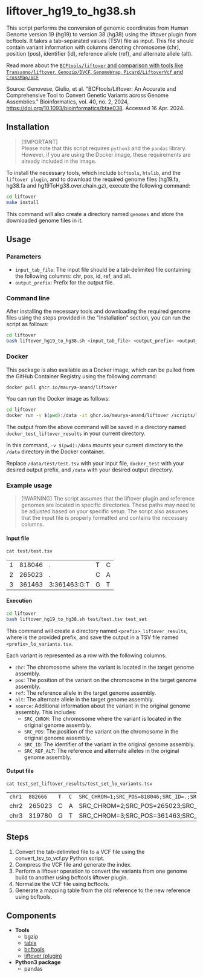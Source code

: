 # liftover_hg19_to_hg38.sh

This script performs the conversion of genomic coordinates from Human Genome version 19 (hg19) to version 38 (hg38) using the liftover plugin from bcftools. It takes a tab-separated values (TSV) file as input. This file should contain variant information with columns denoting chromosome (chr), position (pos), identifier (id), reference allele (ref), and alternate allele (alt).

Read more about the [`BCFtools/liftover` and comparison with tools like `Transanno/liftover`, `Genozip/DVCF`, `GenomeWrap`, `Picard/LiftoverVcf` and `CrossMap/VCF`](https://academic.oup.com/view-large/438467641)

Source: Genovese, Giulio, et al. "BCFtools/Liftover: An Accurate and Comprehensive Tool to Convert Genetic Variants across Genome Assemblies." Bioinformatics, vol. 40, no. 2, 2024, https://doi.org/10.1093/bioinformatics/btae038. Accessed 16 Apr. 2024.

## Installation

> \[!IMPORTANT\]\
> Please note that this script requires `python3` and the `pandas` library. However, if you are using the Docker image, these requirements are already included in the image.

To install the necessary tools, which include `bcftools`, `htslib`, and the `liftover plugin`, and to download the required genome files (hg19.fa, hg38.fa and hg19ToHg38.over.chain.gz), execute the following command:

``` bash
cd liftover
make install
```

This command will also create a directory named `genomes` and store the downloaded genome files in it.

## Usage

### Parameters

-   `input_tab_file`: The input file should be a tab-delimited file containing the following columns: chr, pos, id, ref, and alt.
-   `output_prefix`: Prefix for the output file.

### Command line

After installing the necessary tools and downloading the required genome files using the steps provided in the "Installation" section, you can run the script as follows:

``` bash
cd liftover
bash liftover_hg19_to_hg38.sh <input_tab_file> <output_prefix> <output_directory>
```

### Docker

This package is also available as a Docker image, which can be pulled from the GitHub Container Registry using the following command:

``` bash
docker pull ghcr.io/maurya-anand/liftover
```

You can run the Docker image as follows:

``` bash
cd liftover
docker run -v $(pwd):/data -it ghcr.io/maurya-anand/liftover /scripts/liftover_hg19_to_hg38.sh /data/test/test.tsv docker_test /data
```

The output from the above command will be saved in a directory named `docker_test_liftover_results` in your current directory.

In this command, `-v $(pwd):/data` mounts your current directory to the `/data` directory in the Docker container.

Replace `/data/test/test.tsv` with your input file, `docker_test` with your desired output prefix, and `/data` with your desired output directory.

### Example usage

> \[!WARNING\] The script assumes that the liftover plugin and reference genomes are located in specific directories. These paths may need to be adjusted based on your specific setup. The script also assumes that the input file is properly formatted and contains the necessary columns.

#### Input file

`cat test/test.tsv`

|     |        |              |     |     |
|-----|--------|--------------|-----|-----|
| 1   | 818046 | .            | T   | C   |
| 2   | 265023 | .            | C   | A   |
| 3   | 361463 | 3:361463:G:T | G   | T   |

#### Execution

``` bash
cd liftover
bash liftover_hg19_to_hg38.sh test/test.tsv test_set
```

This command will create a directory named `<prefix>_liftover_results`, where <prefix> is the provided prefix, and save the output in a TSV file named `<prefix>_lo_variants.tsv`.

Each variant is represented as a row with the following columns:

-   `chr`: The chromosome where the variant is located in the target genome assembly.
-   `pos`: The position of the variant on the chromosome in the target genome assembly.
-   `ref`: The reference allele in the target genome assembly.
-   `alt`: The alternate allele in the target genome assembly.
-   `source`: Additional information about the variant in the original genome assembly. This includes:
    -   `SRC_CHROM`: The chromosome where the variant is located in the original genome assembly.
    -   `SRC_POS`: The position of the variant on the chromosome in the original genome assembly.
    -   `SRC_ID`: The identifier of the variant in the original genome assembly.
    -   `SRC_REF_ALT`: The reference and alternate alleles in the original genome assembly.

#### Output file

`cat test_set_liftover_results/test_set_lo_variants.tsv`

|        |          |     |     |                                                                |
|--------|-------|---------|---------|---------------------------------------|
| `chr1` | `882666` | `T` | `C` | `SRC_CHROM=1;SRC_POS=818046;SRC_ID=.;SRC_REF_ALT=T,C`          |
| chr2   | 265023   | C   | A   | SRC_CHROM=2;SRC_POS=265023;SRC_ID=.;SRC_REF_ALT=C,A            |
| chr3   | 319780   | G   | T   | SRC_CHROM=3;SRC_POS=361463;SRC_ID=3:361463:G:T;SRC_REF_ALT=G,T |

## Steps

1.  Convert the tab-delimited file to a VCF file using the convert_tsv_to_vcf.py Python script.
2.  Compress the VCF file and generate the index.
3.  Perform a liftover operation to convert the variants from one genome build to another using bcftools liftover plugin.
4.  Normalize the VCF file using bcftools.
5.  Generate a mapping table from the old reference to the new reference using bcftools.

## Components

-   **Tools**
    -   bgzip
    -   [tabix](https://doi.org/10.1093/bioinformatics/btq671)
    -   [bcftools](https://doi.org/10.1093/gigascience/giab008)
    -   [liftover (plugin)](https://github.com/freeseek/score)
-   **Python3 package**
    -   pandas